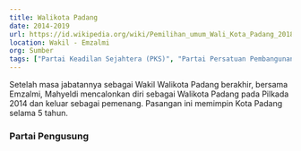 ```yaml
---
title: Walikota Padang
date: 2014-2019
url: https://id.wikipedia.org/wiki/Pemilihan_umum_Wali_Kota_Padang_2018
location: Wakil - Emzalmi
org: Sumber
tags: ["Partai Keadilan Sejahtera (PKS)", "Partai Persatuan Pembangunan (PPP)"]
---
```


Setelah masa jabatannya sebagai Wakil Walikota Padang berakhir, bersama Emzalmi, Mahyeldi mencalonkan diri sebagai Walikota Padang pada Pilkada 2014 dan keluar sebagai pemenang. Pasangan ini memimpin Kota Padang selama 5 tahun.

### Partai Pengusung
